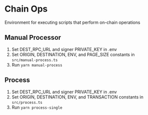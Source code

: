 # Chain Ops

Environment for executing scripts that perform on-chain operations

## Manual Processor

1) Set DEST_RPC_URL and signer PRIVATE_KEY in .env
2) Set ORIGIN, DESTINATION, ENV, and PAGE_SIZE constants in `src/manual-process.ts`
3) Run `yarn manual-process`

## Process

1) Set DEST_RPC_URL and signer PRIVATE_KEY in .env
2) Set ORIGIN, DESTINATION, ENV, and TRANSACTION constants in `src/process.ts`
3) Run `yarn process-single`
